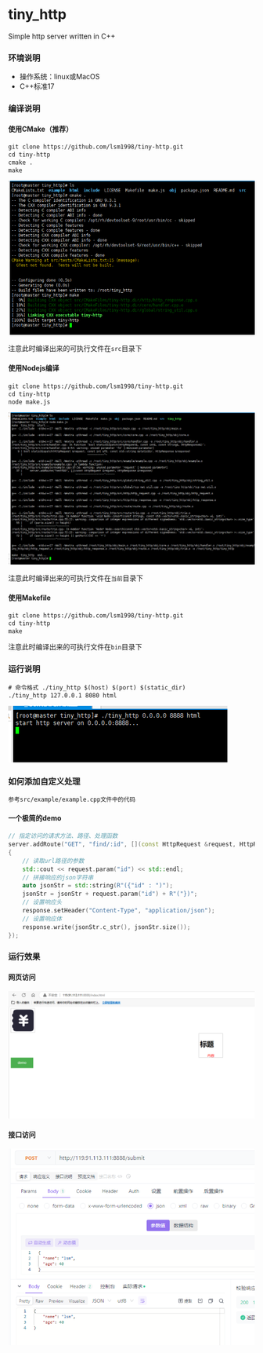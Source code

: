 # tiny_http
Simple http server written in C++

### 环境说明

- 操作系统：linux或MacOS
- C++标准17

### 编译说明

#### 使用CMake（推荐）

````shell
git clone https://github.com/lsm1998/tiny-http.git
cd tiny-http
cmake .
make
````
![cmake编译.png](doc/cmake编译.png)

注意此时编译出来的可执行文件在`src`目录下

#### 使用Nodejs编译

````shell
git clone https://github.com/lsm1998/tiny-http.git
cd tiny-http
node make.js
````

![nodejs编译.png](doc/nodejs编译.png)

注意此时编译出来的可执行文件在`当前`目录下

#### 使用Makefile

````shell
git clone https://github.com/lsm1998/tiny-http.git
cd tiny-http
make
````

注意此时编译出来的可执行文件在`bin`目录下




### 运行说明

````shell
# 命令格式 ./tiny_http $(host) $(port) $(static_dir) 
./tiny_http 127.0.0.1 8080 html
````

![运行.png](doc/运行.png)

### 如何添加自定义处理

````
参考src/example/example.cpp文件中的代码
````

#### 一个极简的demo

````cpp
// 指定访问的请求方法、路径、处理函数
server.addRoute("GET", "find/:id", [](const HttpRequest &request, HttpResponse &response)
{
    // 读取url路径的参数
    std::cout << request.param("id") << std::endl;
    // 拼接响应的json字符串
    auto jsonStr = std::string(R"({"id" : ")");
    jsonStr = jsonStr + request.param("id") + R"("})";
    // 设置响应头
    response.setHeader("Content-Type", "application/json");
    // 设置响应体
    response.write(jsonStr.c_str(), jsonStr.size());
});
````

### 运行效果

#### 网页访问

![运行效果.png](doc/网页访问.png)

#### 接口访问

![接口访问.png](doc/接口访问.png)